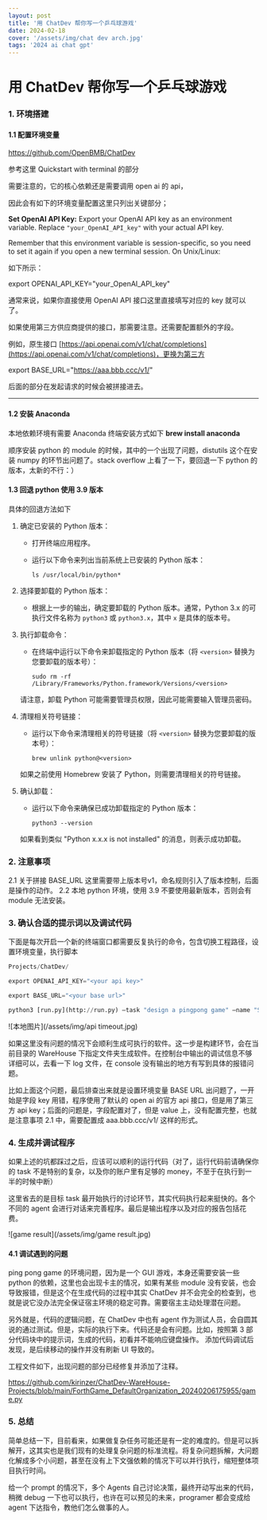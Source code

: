 ```yaml
---
layout: post
title: '用 ChatDev 帮你写一个乒乓球游戏'
date: 2024-02-18
cover: '/assets/img/chat dev arch.jpg'
tags: '2024 ai chat gpt'
---
```


# 用 ChatDev 帮你写一个乒乓球游戏

### 1. 环境搭建

#### 1.1 配置环境变量
https://github.com/OpenBMB/ChatDev

参考这里  Quickstart with terminal 的部分

需要注意的，它的核心依赖还是需要调用 open ai 的 api，

因此会有如下的环境变量配置这里只列出关键部分；

**Set OpenAI API Key:** Export your OpenAI API key as an environment variable. Replace `"your_OpenAI_API_key"` with your actual API key.

Remember that this environment variable is session-specific, so you need to set it again if you open a new terminal session. On Unix/Linux:

如下所示：

export OPENAI_API_KEY="your_OpenAI_API_key"

通常来说，如果你直接使用 OpenAI API 接口这里直接填写对应的 key 就可以了。

如果使用第三方供应商提供的接口，那需要注意。还需要配置额外的字段。

例如，原生接口 [https://api.openai.com/v1/chat/completions](https://api.openai.com/v1/chat/completions)，更换为第三方

export BASE_URL="https://aaa.bbb.ccc/v1/"

后面的部分在发起请求的时候会被拼接进去。

---
#### 1.2 安装 Anaconda
本地依赖环境有需要 Anaconda 终端安装方式如下  **brew install anaconda**

顺序安装 python 的 module 的时候，其中的一个出现了问题，distutils 这个在安装 numpy 的环节出问题了。stack overflow 上看了一下，要回退一下 python 的版本，太新的不行：）

#### 1.3 回退 python 使用 3.9 版本
具体的回退方法如下
1. 确定已安装的 Python 版本：
    - 打开终端应用程序。
    - 运行以下命令来列出当前系统上已安装的 Python 版本：
      
        ```
        ls /usr/local/bin/python*
        
        ```
    
2. 选择要卸载的 Python 版本：
    - 根据上一步的输出，确定要卸载的 Python 版本。通常，Python 3.x 的可执行文件名称为 `python3` 或 `python3.x`，其中 `x` 是具体的版本号。
3. 执行卸载命令：
    - 在终端中运行以下命令来卸载指定的 Python 版本（将 `<version>` 替换为您要卸载的版本号）：
      
        ```
        sudo rm -rf /Library/Frameworks/Python.framework/Versions/<version>
        
        ```
        
    
    请注意，卸载 Python 可能需要管理员权限，因此可能需要输入管理员密码。
    
4. 清理相关符号链接：
    - 运行以下命令来清理相关的符号链接（将 `<version>` 替换为您要卸载的版本号）：
      
        ```
        brew unlink python@<version>
        
        ```
        
    
    如果之前使用 Homebrew 安装了 Python，则需要清理相关的符号链接。
    
5. 确认卸载：
    - 运行以下命令来确保已成功卸载指定的 Python 版本：
      
        ```
        python3 --version
        
        ```
        
    
    如果看到类似 "Python x.x.x is not installed" 的消息，则表示成功卸载。


### 2. 注意事项
2.1 关于拼接 BASE_URL 这里需要带上版本号v1，命名规则引入了版本控制，后面是操作的动作。
2.2 本地 python 环境，使用 3.9 不要使用最新版本，否则会有 module 无法安装。

### 3. 确认合适的提示词以及调试代码
下面是每次开启一个新的终端窗口都需要反复执行的命令，包含切换工程路径，设置环境变量，执行脚本

```python
Projects/ChatDev/

export OPENAI_API_KEY="<your api key>"

export BASE_URL="<your base url>"

python3 [run.py](http://run.py) —task "design a pingpong game" —name "SecondGame"
```
![本地图片](/assets/img/api timeout.jpg)

如果这里没有问题的情况下会顺利生成可执行的软件。这一步是构建环节，会在当前目录的 WareHouse 下指定文件夹生成软件。在控制台中输出的调试信息不够详细可以，去看一下 log 文件，在 console 没有输出的地方有写到具体的报错问题。

比如上面这个问题，最后排查出来就是设置环境变量 BASE URL 出问题了，一开始是字段 key 用错，程序使用了默认的 open  ai 的官方 api 接口，但是用了第三方 api key；后面的问题是，字段配置对了，但是 value 上，没有配置完整，也就是注意事项 2.1 中，需要配置成 aaa.bbb.ccc/v1/ 这样的形式。

### 4. 生成并调试程序
如果上述的坑都踩过之后，应该可以顺利的运行代码（对了，运行代码前请确保你的 task 不是特别的复杂，以及你的账户里有足够的 money，不至于在执行到一半的时候中断）

这里省去的是目标 task 最开始执行的讨论环节，其实代码执行起来挺快的。各个不同的 agent 会进行对话来完善程序。最后是输出程序以及对应的报告包括花费。

![game result](/assets/img/game result.jpg)


#### 4.1 调试遇到的问题
ping pong game 的环境问题，因为是一个 GUI 游戏，本身还需要安装一些 python 的依赖，这里也会出现卡主的情况，如果有某些 module 没有安装，也会导致报错，但是这个在生成代码的过程中其实 ChatDev 并不会完全的检查到，也就是说它没办法完全保证宿主环境的稳定可靠。需要宿主主动处理潜在问题。

另外就是，代码的逻辑问题，在 ChatDev 中也有 agent 作为测试人员，会自圆其说的通过测试。但是，实际的执行下来。代码还是会有问题。比如，按照第 3 部分代码块中的提示词，生成的代码，初看并不能响应键盘操作。
添加代码调试后发现，是后续移动的操作并没有刷新 UI 导致的。

工程文件如下，出现问题的部分已经修复并添加了注释。

https://github.com/kirinzer/ChatDev-WareHouse-Projects/blob/main/ForthGame_DefaultOrganization_20240206175955/game.py

### 5. 总结
简单总结一下，目前看来，如果做复杂任务可能还是有一定的难度的。但是可以拆解开，这其实也是我们现有的处理复杂问题的标准流程。将复杂问题拆解，大问题化解成多个小问题，甚至在没有上下文强依赖的情况下可以并行执行，缩短整体项目执行时间。

给一个 prompt 的情况下，多个 Agents 自己讨论决策，最终开动写出来的代码，稍微 debug 一下也可以执行，也许在可以预见的未来，programer 都会变成给 agent 下达指令，教他们怎么做事的人。

